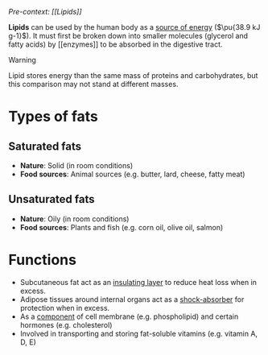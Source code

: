 *Pre-context: [[Lipids]]*

**Lipids** can be used by the human body as a <u>source of energy</u> ($\pu{38.9 kJ g-1}$). It must <span class="hi-green">first be broken down into smaller molecules</u> (glycerol and fatty acids) by [[enzymes]] to be absorbed in the digestive tract.

> [!warning]
> Lipid stores energy than the <span class="hi-green">same mass</span> of proteins and carbohydrates, but this comparison may not stand at different masses.

# Types of fats
## Saturated fats
- **Nature**: Solid (in room conditions)
- **Food sources**: Animal sources (e.g. butter, lard, cheese, fatty meat)

## Unsaturated fats
- **Nature**: Oily (in room conditions)
- **Food sources**: Plants and fish (e.g. corn oil, olive oil, salmon)

# Functions
- <span class="hi-blue">Subcutaneous fat</span> act as an <u>insulating layer</u> to <span class="hi-green">reduce heat loss</span> when in excess.
- <span class="hi-blue">Adipose tissues</span> around internal organs act as a <u>shock-absorber</u> for protection when in excess.
- As a <u>component</u> of <span class="hi-blue">cell membrane</span> (e.g. phospholipid) and certain <span class="hi-blue">hormones</span> (e.g. cholesterol)
- Involved in <span class="hi-green">transporting and storing</span> <span class="hi-blue">fat-soluble vitamins</span> (e.g. vitamin A, D, E)
